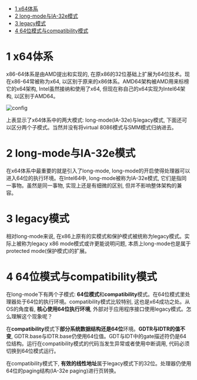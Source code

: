 
<!-- @import "[TOC]" {cmd="toc" depthFrom=1 depthTo=6 orderedList=false} -->

<!-- code_chunk_output -->

* [1 x64体系](#1-x64体系)
* [2 long\-mode与IA\-32e模式](#2-long-mode与ia-32e模式)
* [3 legacy模式](#3-legacy模式)
* [4 64位模式与compatibility模式](#4-64位模式与compatibility模式)

<!-- /code_chunk_output -->

# 1 x64体系

x86\-64体系是由AMD提出和实现的, 在原x86的32位基础上扩展为64位技术。现在x86\-64常被称为x64, 以区别于原来的x86体系。AMD64架构被AMD用来标榜它的x64架构, Intel虽然接纳和使用了x64, 但现在称自己的x64实现为Intel64架构, 以区别于AMD64。

![config](./images/1.png)

上表显示了x64体系中的两大模式: long\-mode(IA\-32e)与legacy模式, 下面还可以区分两个子模式。当然并没有将virtual 8086模式与SMM模式归纳进去。

# 2 long\-mode与IA\-32e模式

在x64体系中最重要的就是引入了long\-mode, long-mode的开启使得处理器可以进入64位的执行环境。在Intel64中, long-mode被称为IA-32e模式, 它们是指同一事物。虽然是同一事物, 实现上还是有细微的区别, 但并不影响整体架构的兼容。

# 3 legacy模式

相对long\-mode来说, 在x86上原有的实模式和保护模式被统称为legacy模式。实际上被称为legacy x86 mode模式或许更能说明问题, 本质上long-mode也是属于protected mode(保护模式)的扩展。

# 4 64位模式与compatibility模式

在long\-mode下有两个子模式: **64位模式**和**compatibility**模式。在64位模式里处理器处于64位的执行环境。compatibility模式比较特别, 这也是x64成功之处。从OS的角度看, **核心使用64位执行环境**, 外部对于应用程序接口使用legacy模式。怎么理解这个现象呢？

在**compatibility**模式下**部分系统数据结构还是64位**环境。**GDTR与IDTR的值不变**, GDTR.base与IDTR.base仍使用64位值。GDT与IDT中的gate描述符仍是64位结构。运行在compatibility模式的代码当发生异常或者使用中断调用, 代码必须切换到64位模式运行。

在compatibility模式下, **有效的线性地址**属于legacy模式下的32位。处理器仍使用64位的paging结构(IA\-32e paging)进行页转换。